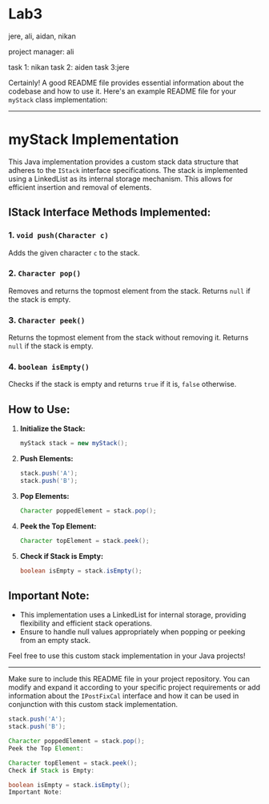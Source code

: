 # Lab3

jere, ali, aidan, nikan

project manager: ali

task 1: nikan
task 2: aiden
task 3:jere


Certainly! A good README file provides essential information about the codebase and how to use it. Here's an example README file for your `myStack` class implementation:

---

# myStack Implementation

This Java implementation provides a custom stack data structure that adheres to the `IStack` interface specifications. The stack is implemented using a LinkedList as its internal storage mechanism. This allows for efficient insertion and removal of elements.

## IStack Interface Methods Implemented:

### 1. `void push(Character c)`
Adds the given character `c` to the stack.

### 2. `Character pop()`
Removes and returns the topmost element from the stack. Returns `null` if the stack is empty.

### 3. `Character peek()`
Returns the topmost element from the stack without removing it. Returns `null` if the stack is empty.

### 4. `boolean isEmpty()`
Checks if the stack is empty and returns `true` if it is, `false` otherwise.

## How to Use:

1. **Initialize the Stack:**
   ```java
   myStack stack = new myStack();
   ```

2. **Push Elements:**
   ```java
   stack.push('A');
   stack.push('B');
   ```

3. **Pop Elements:**
   ```java
   Character poppedElement = stack.pop();
   ```

4. **Peek the Top Element:**
   ```java
   Character topElement = stack.peek();
   ```

5. **Check if Stack is Empty:**
   ```java
   boolean isEmpty = stack.isEmpty();
   ```

## Important Note:

- This implementation uses a LinkedList for internal storage, providing flexibility and efficient stack operations.
- Ensure to handle null values appropriately when popping or peeking from an empty stack.

Feel free to use this custom stack implementation in your Java projects!

---

Make sure to include this README file in your project repository. You can modify and expand it according to your specific project requirements or add information about the `IPostFixCal` interface and how it can be used in conjunction with this custom stack implementation.

```java
stack.push('A');
stack.push('B');
```

```java
Character poppedElement = stack.pop();
Peek the Top Element:
```
```java
Character topElement = stack.peek();
Check if Stack is Empty:
```
```java
boolean isEmpty = stack.isEmpty();
Important Note:
```
